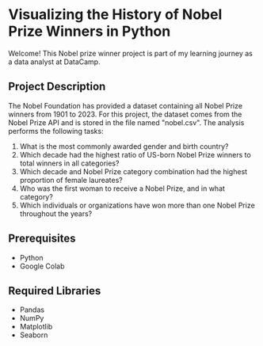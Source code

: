 # Visualizing the History of Nobel Prize Winners in Python

Welcome!
This Nobel prize winner project is part of my learning journey as a data analyst at DataCamp.

## Project Description 

The Nobel Foundation has provided a dataset containing all Nobel Prize winners from 1901 to 2023. For this project, the dataset comes from the Nobel Prize API and is stored in the file named "nobel.csv". The analysis performs the following tasks: 

1. What is the most commonly awarded gender and birth country?
2. Which decade had the highest ratio of US-born Nobel Prize winners to total winners in all categories?
3. Which decade and Nobel Prize category combination had the highest proportion of female laureates?
4. Who was the first woman to receive a Nobel Prize, and in what category?
5. Which individuals or organizations have won more than one Nobel Prize throughout the years?


## Prerequisites

* Python
* Google Colab

## Required Libraries 

* Pandas
* NumPy
* Matplotlib
* Seaborn

